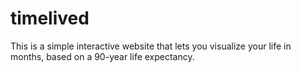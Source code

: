 # timelived
This is a simple interactive website that lets you visualize your life in months, based on a 90-year life expectancy.
